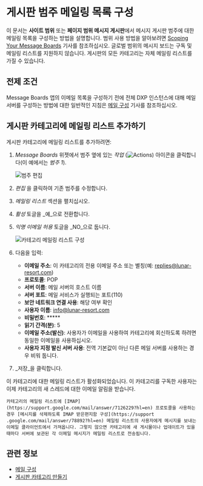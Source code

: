 # 게시판 범주 메일링 목록 구성

이 문서는 **사이트 범위** 또는 **페이지 범위 메시지 게시판**에서 메시지 게시판 범주에 대한 메일링 목록을 구성하는 방법을 설명합니다. 범위 사용 방법을 알아보려면 [Scoping Your Message Boards](./scoping-your-message-boards.md) 기사를 참조하십시오. 글로벌 범위의 메시지 보드는 구독 및 메일링 리스트를 지원하지 않습니다. 게시판의 모든 카테고리는 자체 메일링 리스트를 가질 수 있습니다.

## 전제 조건

Message Boards 앱의 이메일 목록을 구성하기 전에 전체 DXP 인스턴스에 대해 메일 서버를 구성하는 방법에 대한 일반적인 지침은 [메일 구성](../../../installation-and-upgrades/setting-up-liferay/configuring-mail.md) 기사를 참조하십시오.

## 게시판 카테고리에 메일링 리스트 추가하기

게시판 카테고리에 메일링 리스트를 추가하려면:

1. _Message Boards_ 위젯에서 범주 옆에 있는 _작업_ (![Actions](../../../images/icon-actions.png)) 아이콘을 클릭합니다(이 예에서는 _범주 1_).

    ![범주 편집](./configuring-a-message-boards-category-mailing-list/images/02.png)

1. _편집_ 을 클릭하여 기존 범주를 수정합니다.
1. _메일링 리스트_ 섹션을 펼치십시오.
1. _활성_ 토글을 _예_으로 전환합니다.
1. _익명 이메일 허용_ 토글을 _NO_으로 둡니다.

    ![카테고리 메일링 리스트 구성](./configuring-a-message-boards-category-mailing-list/images/01.png)

1. 다음을 입력:

   * **이메일 주소**: 이 카테고리의 전용 이메일 주소 또는 별칭(예: replies@lunar-resort.com)
   * **프로토콜**: POP
   * **서버 이름**: 메일 서버의 호스트 이름
   * **서버 포트**: 메일 서비스가 실행되는 포트(110)
   * **보안 네트워크 연결 사용**: 해당 여부 확인
   * **사용자 이름**: info@lunar-resort.com
   * **비밀번호**: *****
   * **읽기 간격(분)**: 5
   * **이메일 주소(발신)**: 사용자가 이메일을 사용하여 카테고리에 회신하도록 하려면 동일한 이메일을 사용하십시오.
   * **사용자 지정 발신 서버 사용**: 전역 기본값이 아닌 다른 메일 서버를 사용하는 경우 비워 둡니다.

1. _저장_을 클릭합니다.

이 카테고리에 대한 메일링 리스트가 활성화되었습니다. 이 카테고리를 구독한 사용자는 이제 카테고리의 새 스레드에 대한 이메일 알림을 받습니다.

```{important}
카테고리의 메일링 리스트에 [IMAP](https://support.google.com/mail/answer/7126229?hl=en) 프로토콜을 사용하는 경우 [메시지를 삭제하도록 IMAP 받은편지함 구성](https://support .google.com/mail/answer/78892?hl=en) 메일링 리스트의 사용자에게 메시지를 보내는 이메일 클라이언트에서 가져옵니다. 그렇지 않으면 카테고리에 새 게시물이나 업데이트가 있을 때마다 서버에 보관된 각 이메일 메시지가 메일링 리스트로 전송됩니다.
```

## 관련 정보

* [메일 구성](../../../installation-and-upgrades/setting-up-liferay/configuring-mail.md)
* [게시판 카테고리 만들기](./creating-message-boards-categories.md)
